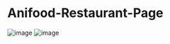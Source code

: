 # Anifood-Restaurant-Page
![image](https://user-images.githubusercontent.com/118567648/212492121-c82193e4-47a6-4db2-8ade-b32aa3e8a1ec.png)
![image](https://user-images.githubusercontent.com/118567648/212492132-9a385995-800e-402e-b40d-db1bd9cd105d.png)
